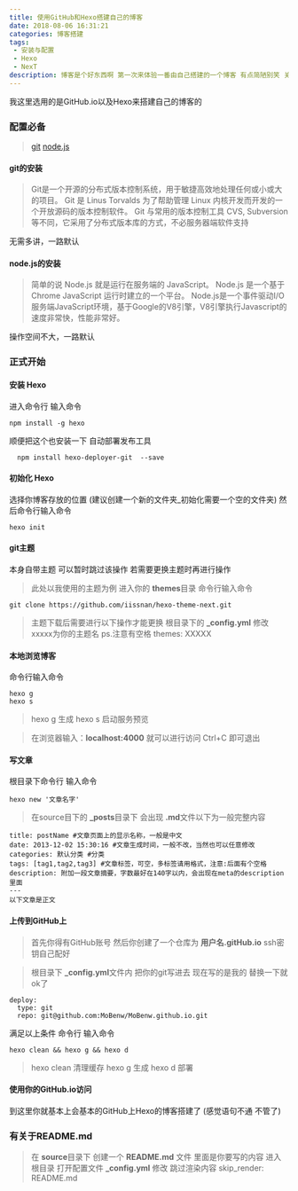 ```yaml
---
title: 使用GitHub和Hexo搭建自己的博客
date: 2018-08-06 16:31:21
categories: 博客搭建
tags:
 - 安装与配置
 - Hexo
 - NexT
description: 博客是个好东西啊 第一次来体验一番由自己搭建的一个博客 有点简陋别笑 关于没有图片 是因为还没有还找到合适的图床
---
```



我这里选用的是GitHub.io以及Hexo来搭建自己的博客的

### 配置必备

> [git](https://git-scm.com/downloads)
>[node.js](http://nodejs.cn/download/)

#### git的安装
>Git是一个开源的分布式版本控制系统，用于敏捷高效地处理任何或小或大的项目。
>Git 是 Linus Torvalds 为了帮助管理 Linux 内核开发而开发的一个开放源码的版本控制软件。
>Git 与常用的版本控制工具 CVS, Subversion 等不同，它采用了分布式版本库的方式，不必服务器端软件支持

无需多讲，一路默认 

#### node.js的安装
>简单的说 Node.js 就是运行在服务端的 JavaScript。
>Node.js 是一个基于Chrome JavaScript 运行时建立的一个平台。
>Node.js是一个事件驱动I/O服务端JavaScript环境，基于Google的V8引擎，V8引擎执行Javascript的速度非常快，性能非常好。

操作空间不大，一路默认

### 正式开始

#### 安装 Hexo
进入命令行 输入命令

    npm install -g hexo

顺便把这个也安装一下 自动部署发布工具

      npm install hexo-deployer-git  --save

#### 初始化 Hexo
选择你博客存放的位置 (建议创建一个新的文件夹_初始化需要一个空的文件夹)
然后命令行输入命令

    hexo init

#### git主题
本身自带主题 可以暂时跳过该操作 若需要更换主题时再进行操作
>此处以我使用的主题为例
>进入你的 **themes**目录 命令行输入命令

    git clone https://github.com/iissnan/hexo-theme-next.git

>主题下载后需要进行以下操作才能更换
>根目录下的 **_config.yml**
>修改 xxxxx为你的主题名 ps.注意有空格
>themes: XXXXX

#### 本地浏览博客
命令行输入命令

```
hexo g
hexo s
```

>hexo g 生成
>hexo s 启动服务预览




> 在浏览器输入：**localhost:4000** 就可以进行访问
>Ctrl+C 即可退出

#### 写文章
根目录下命令行 输入命令
```
hexo new '文章名字'
```

>在source目下的 **_posts**目录下 会出现 **.md**文件以下为一般完整内容

```\---
title: postName #文章页面上的显示名称，一般是中文
date: 2013-12-02 15:30:16 #文章生成时间，一般不改，当然也可以任意修改
categories: 默认分类 #分类
tags: [tag1,tag2,tag3] #文章标签，可空，多标签请用格式，注意:后面有个空格
description: 附加一段文章摘要，字数最好在140字以内，会出现在meta的description里面
---
以下文章是正文
```


#### 上传到GitHub上
>首先你得有GitHub账号
>然后你创建了一个仓库为 **用户名.gitHub.io**
>ssh密钥自己配好

>根目录下 **_config.yml**文件内
>把你的git写进去 现在写的是我的 替换一下就ok了

```
deploy:
  type: git
  repo: git@github.com:MoBenw/MoBenw.github.io.git
```

满足以上条件
命令行 输入命令

    hexo clean && hexo g && hexo d

>hexo clean 清理缓存
>hexo g 生成
>hexo d 部署

#### 使用你的GitHub.io访问
到这里你就基本上会基本的GitHub上Hexo的博客搭建了 (感觉语句不通 不管了)


### 有关于README.md
>在 **source**目录下 创建一个 **README.md** 文件 里面是你要写的内容
>进入根目录 打开配置文件 **_config.yml** 
>修改 跳过渲染内容
>skip_render: README.md
